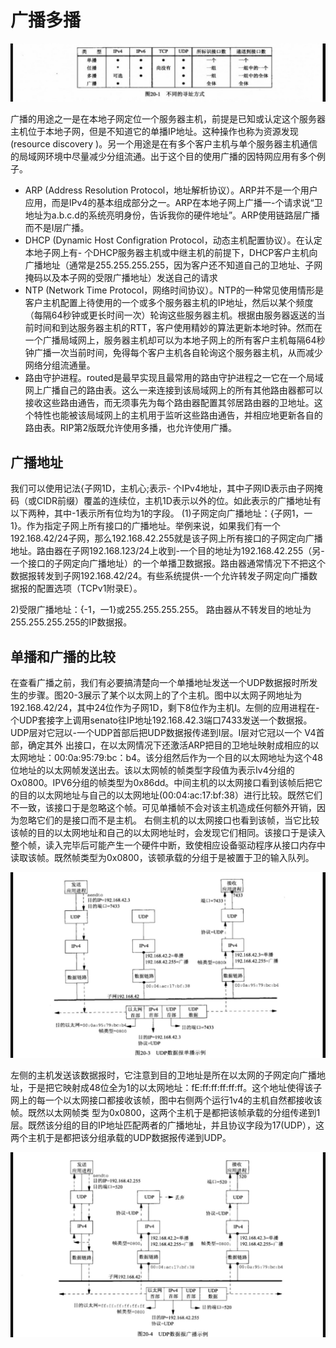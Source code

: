 # 广播多播
![image](images/8BPHVgrQ6RpCsuUq_JWvk0MUj7u2-6LZrqmPvy8HZWY.jpeg)

广播的用途之一是在本地子网定位一个服务器主机，前提是已知或认定这个服务器主机位于本地子网，但是不知道它的单播IP地址。这种操作也称为资源发现(resource discovery )。另一个用途是在有多个客户主机与单个服务器主机通信的局域网环境中尽量减少分组流通。出于这个目的使用广播的因特网应用有多个例子。

* ARP (Address Resolution Protocol，地址解析协议）。ARP并不是一个用户应用，而是IPv4的基本组成部分之一。ARP在本地子网上广播一-个请求说“卫地址为a.b.c.d的系统亮明身份，告诉我你的硬件地址”。ARP使用链路层广播而不是I层广播。
* DHCP (Dynamic Host Configration Protocol，动态主机配置协议）。在认定本地子网上有- 个DHCP服务器主机或中继主机的前提下，DHCP客户主机向广播地址（通常是255.255.255.255，因为客户还不知道自己的卫地址、子网掩码以及本子网的受限广播地址）发送自己的请求
* NTP (Network Time Protocol，网络时间协议）。NTP的一种常见使用情形是客户主机配置上待使用的一个或多个服务器主机的IP地址，然后以某个频度（每隔64秒钟或更长时间一次）轮询这些服务器主机。根据由服务器返送的当前时间和到达服务器主机的RTT，客户使用精妙的算法更新本地时钟。然而在一个广播局域网上，服务器主机却可以为本地子网上的所有客户主机每隔64秒钟广播一次当前时间，免得每个客户主机各自轮询这个服务器主机，从而减少网络分组流通量。
* 路由守护进程。routed是最早实现且最常用的路由守护进程之一它在一个局域网上广播自己的路由表。这么一来连接到该局域网上的所有其他路由器都可以接收这些路由通告，而无须事先为每个路由器配置其邻居路由器的卫地址。这个特性也能被该局域网上的主机用于监听这些路由通告，并相应地更新各自的路由表。RIP第2版既允许使用多播，也允许使用广播。  



## 广播地址
我们可以使用记法{子网1D，主机心;表示- 个IPv4地址，其中子网ID表示由子网掩码（或CIDR前缀）覆盖的连续位，主机1D表示以外的位。如此表示的广播地址有以下两种，其中-1表示所有位均为1的字段。
(1)子网定向广播地址：{子网1，一1}。作为指定子网上所有接口的广播地址。举例来说，如果我们有一个192.168.42/24子网，那么192.168.42.255就是该子网上所有接口的子网定向广播地址。路由器在子网192.168.123/24上收到-一个目的地址为192.168.42.255（另-一个接口的子网定向广播地址）的一个单播卫数据报。路由器通常情况下不把这个数据报转发到子网192.168.42/24。有些系统提供-一个允许转发子网定向广播数据报的配置选项（TCPv1附录E）。

2)受限广播地址：{-1，一1}或255.255.255.255。 路由器从不转发目的地址为255.255.255.255的IP数据报。

## 单播和广播的比较
在查看广播之前，我们有必要搞清楚向一个单播地址发送一个UDP数据报时所发生的步骤。图20-3展示了某个以太网上的了个主机。图中以太网子网地址为192.168.42/24，其中24位作为子网1D，剩下8位作为主机I。左侧的应用进程在-个UDP套接字上调用senato往IP地址192.168.42.3端口7433发送一个数据报。UDP层对它冠以-一个UDP首部后把UDP数据报传递到I层。I层对它冠以一个 V4首部，确定其外
出接口，在以太网情况下还激活ARP把目的卫地址映射成相应的以太网地址：00:0a:95:79:bc：b4。该分组然后作为一个目的以太网地址为这个48位地址的以太网帧发送出去。该以太网帧的帧类型字段值为表示Iv4分组的Ox0800。IPV6分组的帧类型为0x86dd。中间主机的以太网接口看到该帧后把它的目的以太网地址与自己的以太网地址(00:04:ac:17:bf:38）进行比较。既然它们不一致，该接口于是忽略这个帧。可见单播帧不会对该主机造成任何额外开销，因为忽略它们的是接口而不是主机。
右侧主机的以太网接口也看到该帧，当它比较该帧的目的以太网地址和自己的以太网地址时，会发现它们相同。该接口于是读入整个帧，读入完毕后可能产生一个硬件中断，致使相应设备驱动程序从接口内存中读取该帧。既然帧类型为0x0800，该顿承载的分组于是被置于卫的输入队列。  

![image](images/jAANdHTietrg0SFJDNM-MX7XeRZxyzWkuDAFwNsijvs.jpeg)

左侧的主机发送该数据报时，它注意到目的卫地址是所在以太网的子网定向广播地址，于是把它映射成48位全为1的以太网地址：fE:ff:ff:ff:ff:ff。这个地址使得该子网上的每一个以太网接口都接收该帧，图中右侧两个运行1v4的主机自然都接收该帧。既然以太网帧类
型为0x0800，这两个主机于是都把该帧承载的分组传递到1层。既然该分组的目的IP地址匹配两者的广播地址，并且协议字段为17(UDP），这两个主机于是都把该分组承载的UDP数据报传递到UDP。



![image](images/I2trGTRJR_WtUYV7YHick_BDwGuVdaW2XdeFgv-CsVU.jpeg)

